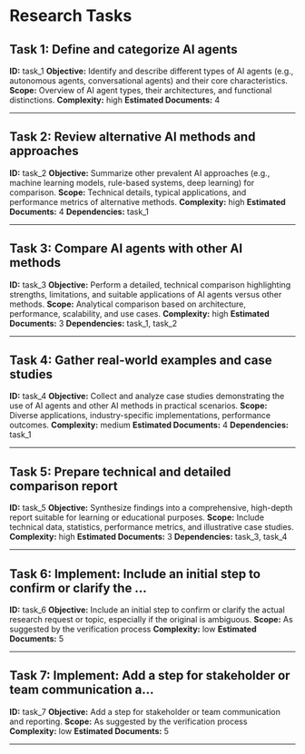 # Research Tasks

## Task 1: Define and categorize AI agents
**ID:** task_1
**Objective:** Identify and describe different types of AI agents (e.g., autonomous agents, conversational agents) and their core characteristics.
**Scope:** Overview of AI agent types, their architectures, and functional distinctions.
**Complexity:** high
**Estimated Documents:** 4

---

## Task 2: Review alternative AI methods and approaches
**ID:** task_2
**Objective:** Summarize other prevalent AI approaches (e.g., machine learning models, rule-based systems, deep learning) for comparison.
**Scope:** Technical details, typical applications, and performance metrics of alternative methods.
**Complexity:** high
**Estimated Documents:** 4
**Dependencies:** task_1

---

## Task 3: Compare AI agents with other AI methods
**ID:** task_3
**Objective:** Perform a detailed, technical comparison highlighting strengths, limitations, and suitable applications of AI agents versus other methods.
**Scope:** Analytical comparison based on architecture, performance, scalability, and use cases.
**Complexity:** high
**Estimated Documents:** 3
**Dependencies:** task_1, task_2

---

## Task 4: Gather real-world examples and case studies
**ID:** task_4
**Objective:** Collect and analyze case studies demonstrating the use of AI agents and other AI methods in practical scenarios.
**Scope:** Diverse applications, industry-specific implementations, performance outcomes.
**Complexity:** medium
**Estimated Documents:** 4
**Dependencies:** task_1

---

## Task 5: Prepare technical and detailed comparison report
**ID:** task_5
**Objective:** Synthesize findings into a comprehensive, high-depth report suitable for learning or educational purposes.
**Scope:** Include technical data, statistics, performance metrics, and illustrative case studies.
**Complexity:** high
**Estimated Documents:** 3
**Dependencies:** task_3, task_4

---

## Task 6: Implement: Include an initial step to confirm or clarify the ...
**ID:** task_6
**Objective:** Include an initial step to confirm or clarify the actual research request or topic, especially if the original is ambiguous.
**Scope:** As suggested by the verification process
**Complexity:** low
**Estimated Documents:** 5

---

## Task 7: Implement: Add a step for stakeholder or team communication a...
**ID:** task_7
**Objective:** Add a step for stakeholder or team communication and reporting.
**Scope:** As suggested by the verification process
**Complexity:** low
**Estimated Documents:** 5

---

